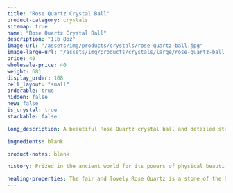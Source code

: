 ```yaml
---
title: "Rose Quartz Crystal Ball"
product-category: crystals
sitemap: true
name: "Rose Quartz Crystal Ball"
description: "1lb 8oz"
image-url: "/assets/img/products/crystals/rose-quartz-ball.jpg"
image-large-url: "/assets/img/products/crystals/large/rose-quartz-ball.jpg"
price: 40
wholesale-price: 40
weight: 681
display_order: 108
cell_layout: "small"
orderable: true
hidden: false
new: false
is_crystal: true
stackable: false

long_description: A beautiful Rose Quartz crystal ball and detailed stand. This piece was so hard to let go of! Boasting a gentle, baby pink essence and unique detail. Each view of this crystal ball is different and with the help of some sunlight, you will find countless rainbows. This particular specimen carries a high vibration of comfort and love that you can feel as soon as you pick it up.

ingredients: blank

product-notes: blank

history: Prized in the ancient world for its powers of physical beautification, facial masks of Rose Quartz have been recovered from Egyptian tombs, thought by the Egyptians and Romans to clear the complexion and prevent wrinkles. It was also a stone honoured by the Tibetan and Oriental cultures, and continues to be one of the major carving stones of China.

healing-properties: The fair and lovely Rose Quartz is a stone of the heart, the crystal of unconditional love. It carries a soft feminine energy of compassion, peace, tenderness, healing, nourishment and comfort. It speaks directly to the Heart Chakra, dissolving emotional wounds, fears and resentments, and circulates a Divine loving energy throughout the entire aura. Reawakening the heart to its own innate love, it provides a deep sense of personal fulfillment and contentment, allowing one the capacity to truly give and receive love from others. The perfect stone for empaths or those struggling with letting go emotional trauma.
---
```

